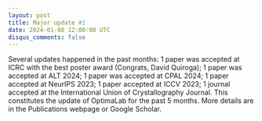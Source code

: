 ```yaml
---
layout: post
title: Major update #1
date: 2024-01-08 12:00:00 UTC
disqus_comments: false
---
```


Several updates happened in the past months: 1 paper was accepted at ICRC with the best poster award (Congrats, David Quiroga); 1 paper was accepted at ALT 2024; 1 paper was accepted at CPAL 2024; 1 paper accepted at NeurIPS 2023; 1 paper accepted at ICCV 2023; 1 journal accepted at the International Union of Crystallography Journal.
This constitutes the update of OptimaLab for the past 5 months. More details are in the Publications webpage or Google Scholar.
